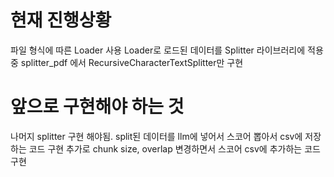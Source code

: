 # 현재 진행상황
파일 형식에 따른 Loader 사용 
Loader로 로드된 데이터를 Splitter 라이브러리에 적용 중
splitter_pdf 에서 RecursiveCharacterTextSplitter만 구현

# 앞으로 구현해야 하는 것
나머지 splitter 구현 해야됨.
split된 데이터를 llm에 넣어서 스코어 뽑아서 csv에 저장하는 코드 구현
추가로 chunk size, overlap 변경하면서 스코어 csv에 추가하는 코드 구현